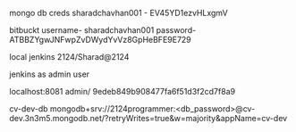 mongo db creds
sharadchavhan001 - EV45YD1ezvHLxgmV

bitbuckt 
username- sharadchavhan001
password- ATBBZYgwJNFwpZvDWydYvVz8GpHeBFE9E729



local jenkins
2124/Sharad@2124


jenkins as admin user

localhost:8081
admin/
9edeb849b908477fa6f51d3f2cd7f8a9

cv-dev-db
mongodb+srv://2124programmer:<db_password>@cv-dev.3n3m5.mongodb.net/?retryWrites=true&w=majority&appName=cv-dev
